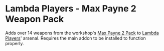 # Lambda Players - Max Payne 2 Weapon Pack
 Adds over 14 weapons from the workshop's [Max Payne 2 Pack](https://steamcommunity.com/sharedfiles/filedetails/?id=3013435337) to [Lambda Players](https://steamcommunity.com/sharedfiles/filedetails/?id=2947828836)' arsenal.
Requires the main addon to be installed to function properly.
